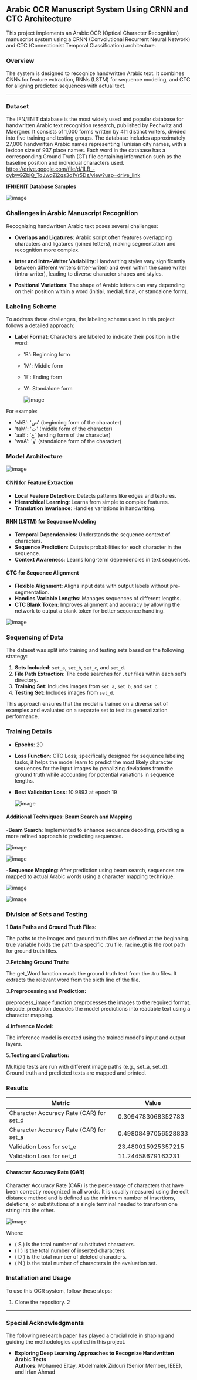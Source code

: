 

## Arabic OCR Manuscript System Using CRNN and CTC Architecture

This project implements an Arabic OCR (Optical Character Recognition) manuscript system using a CRNN (Convolutional Recurrent Neural Network) and CTC (Connectionist Temporal Classification) architecture.

### Overview

The system is designed to recognize handwritten Arabic text. It combines CNNs for feature extraction, RNNs (LSTM) for sequence modeling, and CTC for aligning predicted sequences with actual text.

---   

### Dataset

The IFN/ENIT database is the most widely used and popular database for handwritten Arabic text recognition research, published by Pechwitz and Maergner. It consists of 1,000 forms written by 411 distinct writers, divided into five training and testing groups. The database includes approximately 27,000 handwritten Arabic names representing Tunisian city names, with a lexicon size of 937 place names. Each word in the database has a corresponding Ground Truth (GT) file containing information such as the baseline position and individual characters used.   
https://drive.google.com/file/d/1LB_-cybwGZbjQ_TqJwqZj2qs3o1Vr5Dz/view?usp=drive_link   


**IFN/ENIT Database Samples**    

![image](https://github.com/najwanaamane/OCR-arabic/assets/86806375/3fd62982-faf4-43b8-a059-04d8429634d7)




### Challenges in Arabic Manuscript Recognition

Recognizing handwritten Arabic text poses several challenges:

- **Overlaps and Ligatures**: Arabic script often features overlapping characters and ligatures (joined letters), making segmentation and recognition more complex.
  
- **Inter and Intra-Writer Variability**: Handwriting styles vary significantly between different writers (inter-writer) and even within the same writer (intra-writer), leading to diverse character shapes and styles.
  
- **Positional Variations**: The shape of Arabic letters can vary depending on their position within a word (initial, medial, final, or standalone form).

### Labeling Scheme

To address these challenges, the labeling scheme used in this project follows a detailed approach:

- **Label Format**: Characters are labeled to indicate their position in the word:
  - 'B': Beginning form
  - 'M': Middle form
  - 'E': Ending form
  - 'A': Standalone form
 
    ![image](https://github.com/najwanaamane/OCR-arabic/assets/86806375/e42c5e9b-876c-4fef-a4df-6defc07749be)   


For example:
- 'shB': 'ش' (beginning form of the character)
- 'taM': 'ت' (middle form of the character)
- 'aaE': 'ع' (ending form of the character)
- 'waA': 'و' (standalone form of the character)



### Model Architecture   

![image](https://github.com/najwanaamane/OCR-arabic/assets/86806375/e0d500c4-bcb9-4b6c-bb92-e151d6977ccd)   




#### CNN for Feature Extraction

- **Local Feature Detection**: Detects patterns like edges and textures.
- **Hierarchical Learning**: Learns from simple to complex features.
- **Translation Invariance**: Handles variations in handwriting.

#### RNN (LSTM) for Sequence Modeling

- **Temporal Dependencies**: Understands the sequence context of characters.
- **Sequence Prediction**: Outputs probabilities for each character in the sequence.
- **Context Awareness**: Learns long-term dependencies in text sequences.

#### CTC for Sequence Alignment

- **Flexible Alignment**: Aligns input data with output labels without pre-segmentation.
- **Handles Variable Lengths**: Manages sequences of different lengths.
- **CTC Blank Token**: Improves alignment and accuracy by allowing the network to output a blank token for better sequence handling.

  
 ![image](https://github.com/najwanaamane/OCR-arabic/assets/86806375/5e6fcd80-ad41-4a72-b4b5-c987d681de21)   



 

### Sequencing of Data

The dataset was split into training and testing sets based on the following strategy:

1. **Sets Included**: `set_a`, `set_b`, `set_c`, and `set_d`.
2. **File Path Extraction**: The code searches for `.tif` files within each set's directory.
3. **Training Set**: Includes images from `set_a`, `set_b`, and `set_c`.
4. **Testing Set**: Includes images from `set_d`.

This approach ensures that the model is trained on a diverse set of examples and evaluated on a separate set to test its generalization performance.   

### Training Details

- **Epochs**: 20
- **Loss Function**: CTC Loss; specifically designed for sequence labeling tasks, it helps the model learn to predict the most likely character sequences for the input images by penalizing deviations from the ground truth while accounting for potential variations in sequence lengths.

- **Best Validation Loss**: 10.9893 at epoch 19   

  ![image](https://github.com/najwanaamane/OCR-arabic/assets/86806375/001b4a87-d662-4f0e-8f62-f5e2c57fc744)



 #### Additional Techniques: Beam Search and Mapping
-**Beam Search**: Implemented to enhance sequence decoding, providing a more refined approach to predicting sequences.  

![image](https://github.com/najwanaamane/OCR-arabic/assets/86806375/4bb79267-9822-4f14-a9de-f54c81fabc92)



![image](https://github.com/najwanaamane/OCR-arabic/assets/86806375/7197e97b-e0cd-4eba-aa6b-8411640211f9)


-**Sequence Mapping**: After prediction using beam search, sequences are mapped to actual Arabic words using a character mapping technique.   

![image](https://github.com/najwanaamane/OCR-arabic/assets/86806375/97264573-decc-45a6-883a-fff185f18492)


![image](https://github.com/najwanaamane/OCR-arabic/assets/86806375/a8314d96-f7d1-461c-ad50-c2beac7114e6)


###  Division of Sets and Testing

1.**Data Paths and Ground Truth Files:**   

The paths to the images and ground truth files are defined at the beginning.
true variable holds the path to a specific .tru file.
racine_gt is the root path for ground truth files.

2.**Fetching Ground Truth:**   

The get_Word function reads the ground truth text from the .tru files. It extracts the relevant word from the sixth line of the file.     

3.**Preprocessing and Prediction:**      

preprocess_image function preprocesses the images to the required format.   
decode_prediction decodes the model predictions into readable text using a character mapping.    

4.**Inference Model:**   

The inference model is created using the trained model's input and output layers.   

5.**Testing and Evaluation:**    

Multiple tests are run with different image paths (e.g., set_a, set_d).   
Ground truth and predicted texts are mapped and printed.   

### Results

| Metric                         | Value                   |
|-------------------------------|-------------------------|
| Character Accuracy Rate (CAR) for set_d | 0.3094783068352783   |
| Character Accuracy Rate (CAR) for set_a | 0.49808497056528833  |
| Validation Loss for set_e      | 23.480015925357215      |
| Validation Loss for set_d      | 11.24458679163231       |

#### Character Accuracy Rate (CAR)

Character Accuracy Rate (CAR) is the percentage of characters that have been correctly recognized in all words. It is usually measured using the edit distance method and is defined as the minimum number of insertions, deletions, or substitutions of a single terminal needed to transform one string into the other.   

![image](https://github.com/najwanaamane/OCR-arabic/assets/86806375/a2a72ebf-1eda-4d9d-9b1d-80b6b873a6e7)

Where:
- \( S \) is the total number of substituted characters.
- \( I \) is the total number of inserted characters.
- \( D \) is the total number of deleted characters.
- \( N \) is the total number of characters in the evaluation set.


### Installation and Usage

To use this OCR system, follow these steps:

1. Clone the repository.
2


---

### Special Acknowledgments

 
The following research paper has played a crucial role in shaping and guiding the methodologies applied in this project.

- **Exploring Deep Learning Approaches to Recognize Handwritten Arabic Texts**  
  **Authors**: Mohamed Eltay, Abdelmalek Zidouri (Senior Member, IEEE), and Irfan Ahmad


